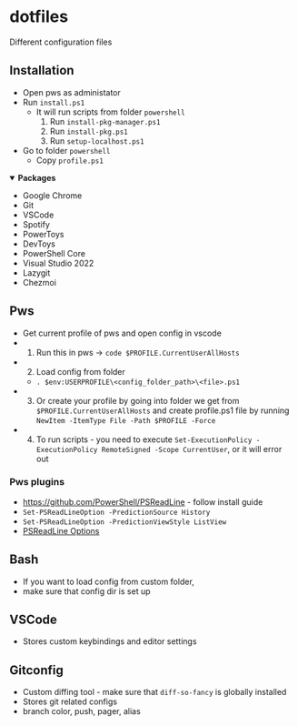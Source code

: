 # dotfiles
Different configuration files

## Installation

- Open pws as administator
- Run `install.ps1`
    - It will run scripts from folder `powershell`
        1. Run `install-pkg-manager.ps1`
        2. Run `install-pkg.ps1`
        3. Run `setup-localhost.ps1`
- Go to folder `powershell`
    - Copy `profile.ps1`

<details open>
<summary><strong>Packages</strong></summary>

* Google Chrome
* Git
* VSCode
* Spotify
* PowerToys
* DevToys
* PowerShell Core
* Visual Studio 2022
* Lazygit
* Chezmoi

</details>

## Pws

- Get current profile of pws and open config in vscode
- 1. Run this in pws -> `code $PROFILE.CurrentUserAllHosts`
- 2. Load config from folder
    - `. $env:USERPROFILE\<config_folder_path>\<file>.ps1`
- 3. Or create your profile by going into folder we get from `$PROFILE.CurrentUserAllHosts`
and create profile.ps1 file by running `NewItem -ItemType File -Path $PROFILE -Force`
- 4. To run scripts - you need to execute `Set-ExecutionPolicy -ExecutionPolicy RemoteSigned -Scope CurrentUser`, or it will error out

### Pws plugins
- https://github.com/PowerShell/PSReadLine - follow install guide
- `Set-PSReadLineOption -PredictionSource History`
- `Set-PSReadLineOption -PredictionViewStyle ListView`
- [PSReadLine Options](https://learn.microsoft.com/en-us/powershell/module/psreadline/get-psreadlineoption?view=powershell-7.4)

## Bash

- If you want to load config from custom folder,
- make sure that config dir is set up

## VSCode

- Stores custom keybindings and editor settings

## Gitconfig

- Custom diffing tool - make sure that `diff-so-fancy` is globally installed
- Stores git related configs
- branch color, push, pager, alias